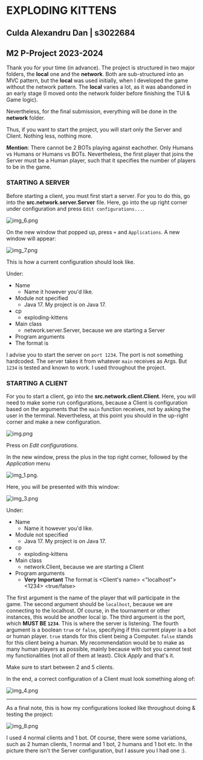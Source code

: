 # EXPLODING KITTENS

## Culda Alexandru Dan | s3022684
## M2 P-Project 2023-2024

Thank you for your time (in advance). The project is structured in two major folders, the <b>local</b> one and the
<b>network</b>. Both are sub-structured into an MVC pattern, but the <b>local</b> was used initially, when I
developed the game without the network pattern. The <b>local</b> varies a lot, as it was abandoned in an early
stage (I moved onto the network folder before finishing the TUI & Game logic).

Nevertheless, for the final submission, everything will be done in the <b>network</b> folder. 
 
Thus, if you want to start the project, you will start only the Server and Client. Nothing less, nothing more.

**Mention**: There cannot be 2 BOTs playing against eachother. Only Humans vs Humans or Humans vs BOTs. Nevertheless,
the first player that joins the Server must be a Human player, such that it specifies the number of players to be
in the game. 

### STARTING A SERVER
Before starting a client, you must first start a server. For you to do this, go into the **src.network.server.Server**
file. Here, go into the up right corner under configuration and press ```Edit configurations...```.

![img_6.png](img_6.png)

On the new window that popped up, press ```+``` and ```Applications```. A new window will appear:

![img_7.png](img_7.png)

This is how a current configuration should look like.

Under: <br>
- Name
  - Name it however you'd like. <br>
- Module not specified
  - Java 17. My project is on Java 17. <br>
- cp
  - exploding-kittens <br>
- Main class
  - network.server.Server, because we are starting a Server <br>
- Program arguments
- The format is <port> <br>

I advise you to start the server on ```port 1234```. The port is not something hardcoded. The server takes it
from whatever ```main``` receives as Args. But ```1234``` is tested and known to work. I used throughout the
project.


### STARTING A CLIENT
For you to start a client, go into the **src.network.client.Client**. Here, you
will need to make some run configurations, because a Client is configuration
based on the arguments that the ```main``` function receives, not by asking the user in the terminal. Nevertheless,
at this point you should in the up-right corner and make a new configuration.

![img.png](img.png)

Press on _Edit configurations_.

In the new window, press the plus in the top right corner, followed by the _Application_ menu

![img_1.png](img_1.png).

Here, you will be presented with this window:

![img_3.png](img_3.png)


Under: <br>
- Name
  - Name it however you'd like. <br>
- Module not specified
  - Java 17. My project is on Java 17. <br>
- cp
  - exploding-kittens <br>
- Main class
  - network.Client, because we are starting a Client <br>
- Program arguments
  - **Very Important** The format is <Client's name> <"localhost"> <1234> <true/false> <br>

The first argument is the name of the player that will participate in the game.
The second argument should be ```localhost```, because we are connecting to the localhost. Of course, in the tournament
or other instances, this would be another local ip.
The third argument is the port, which **MUST BE ```1234```**. This is where the server is listening.
The fourth argument is a boolean ```true``` or ```false```, specifying if this current player is a bot or
human player. ```true``` stands for this client being a Computer. ```false``` stands for this client being a human.
My recommendation would be to make as many human players as possible, mainly because with bot you cannot
test my functionalities (not all of them at least). Click _Apply_ and that's it.

Make sure to start between 2 and 5 clients.

In the end, a correct configuration of a Client must look something along of:

![img_4.png](img_4.png)

---
As a final note, this is how my configurations looked like throughout doing & testing the project:

![img_8.png](img_8.png)

I used 4 normal clients and 1 bot. Of course, there were some variations, such as 2 human clients, 1 normal and 1 bot,
2 humans and 1 bot etc. In the picture there isn't the Server configuration, but I assure you I had one :).